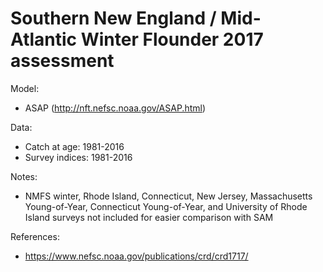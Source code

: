 # Southern New England / Mid-Atlantic Winter Flounder 2017 assessment

Model:
* ASAP (http://nft.nefsc.noaa.gov/ASAP.html)

Data:
* Catch at age: 1981-2016
* Survey indices: 1981-2016

Notes:
* NMFS winter, Rhode Island, Connecticut, New Jersey, Massachusetts Young-of-Year, Connecticut Young-of-Year, and University of Rhode Island surveys not included for easier comparison with SAM

References:
* https://www.nefsc.noaa.gov/publications/crd/crd1717/


